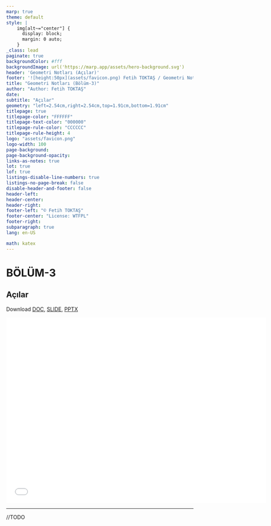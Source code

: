 ```yaml
---
marp: true
theme: default
style: |
    img[alt~="center"] {
      display: block;
      margin: 0 auto;
    }
_class: lead
paginate: true
backgroundColor: #fff
backgroundImage: url('https://marp.app/assets/hero-background.svg')
header: 'Geometri Notları (Açılar)'
footer: '![height:50px](assets/favicon.png) Fetih TOKTAŞ / Geometri Notları - Bölüm-3'
title: "Geometri Notları (Bölüm-3)"
author: "Author: Fetih TOKTAŞ"
date:
subtitle: "Açılar"
geometry: "left=2.54cm,right=2.54cm,top=1.91cm,bottom=1.91cm"
titlepage: true
titlepage-color: "FFFFFF"
titlepage-text-color: "000000"
titlepage-rule-color: "CCCCCC"
titlepage-rule-height: 4
logo: "assets/favicon.png"
logo-width: 100 
page-background:
page-background-opacity:
links-as-notes: true
lot: true
lof: true
listings-disable-line-numbers: true
listings-no-page-break: false
disable-header-and-footer: false
header-left:
header-center:
header-right:
footer-left: "© Fetih TOKTAŞ"
footer-center: "License: WTFPL"
footer-right:
subparagraph: true
lang: en-US 

math: katex
---
```


<!-- _backgroundColor: aquq -->

<!-- _color: orange -->

<!-- paginate: false -->

# BÖLÜM-3

## Açılar

Download [DOC](chapter3.md_doc.pdf), [SLIDE](chapter3.md_slide.pdf), [PPTX](chapter3.md_slide.pptx)

<iframe width=700, height=500 frameBorder=0 src="../chapter3.md_slide.html"></iframe>

---

<!-- paginate: true -->

//TODO




